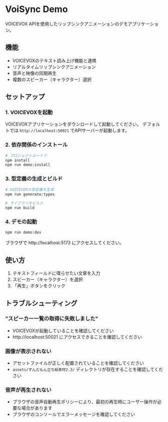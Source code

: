 # VoiSync Demo

VOICEVOX APIを使用したリップシンクアニメーションのデモアプリケーション。

## 機能

- VOICEVOXのテキスト読み上げ機能と連携
- リアルタイムリップシンクアニメーション
- 音声と映像の同期再生
- 複数のスピーカー（キャラクター）選択

## セットアップ

### 1. VOICEVOXを起動

VOICEVOXアプリケーションをダウンロードして起動してください。
デフォルトでは `http://localhost:50021` でAPIサーバーが起動します。

### 2. 依存関係のインストール

```bash
# プロジェクトルートで
npm install
npm run demo:install
```

### 3. 型定義の生成とビルド

```bash
# VOICEVOXの型定義を生成
npm run generate:types

# ライブラリをビルド
npm run build
```

### 4. デモの起動

```bash
npm run demo:dev
```

ブラウザで http://localhost:5173 にアクセスしてください。

## 使い方

1. テキストフィールドに喋らせたい文章を入力
2. スピーカー（キャラクター）を選択
3. 「再生」ボタンをクリック

## トラブルシューティング

### "スピーカー一覧の取得に失敗しました"

- VOICEVOXが起動していることを確認してください
- http://localhost:50021 にアクセスできることを確認してください

### 画像が表示されない

- アセットファイルが正しく配置されていることを確認してください
- `assets/ずんだもん立ち絵素材2.3/` ディレクトリが存在することを確認してください

### 音声が再生されない

- ブラウザの音声自動再生ポリシーにより、最初の再生時にユーザー操作が必要な場合があります
- ブラウザのコンソールでエラーメッセージを確認してください